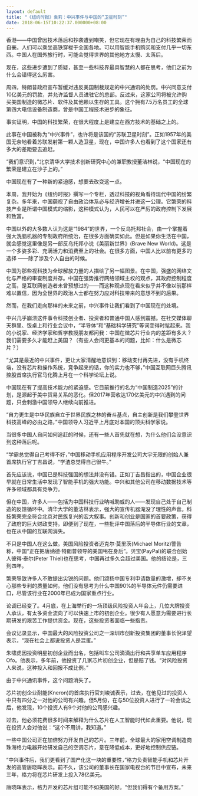 ```yaml
---
layout: default
title: "《纽约时报》袁莉：中兴事件与中国的“卫星时刻”"
date: 2018-06-15T10:22:37.000000+08:00
---
```


香港——中国曾因技术落后和抄袭遭到嘲笑，但它现在有理由为自己的科技繁荣而自豪。人们可以乘坐高铁穿梭于全国各地。可以用智能手机购买和支付几乎一切东西。中国人在国外旅行时，可能会觉得世界的其他地方太慢、太落后。

现在，这些进步遭到了质疑，甚至一些科技界最具智慧的人都在思考，他们之前为什么会错得这么厉害。

周四，特朗普政府宣布暂缓对违反美国制裁规定的中兴通讯的处罚。中兴同意支付10亿美元的罚款，并允许监督人员进驻它的总部。反过来，这家公司将被允许购买美国制造的微芯片、软件及其他赖以生存的工具。这个拥有7.5万名员工的全球第四大电信设备制造商，曾是中国工程技术进步的象征。

事实证明，中国的科技繁荣，在很大程度上是建立在西方技术的基础之上的。

此事在中国被称为“中兴事件”，也许将是该国的“苏联卫星时刻”。正如1957年的美国无奈地看着苏联发射第一颗人造卫星，现在，中国许多人也看到了这个国家还有多大的差距要去追赶。

“我们意识到，”北京清华大学技术创新研究中心的兼职教授董洁林说，“中国现在的繁荣是建立在沙子上的。”

中国现在有了一种新的紧迫感，想要去改变这一点。

本周，我开始为《纽约时报》撰写一个专栏，透过科技的视角看待现代中国的纷繁复杂。多年来，中国藐视了自由政治体系必与经济增长并进这一公理。它繁荣的科技产业是所谓中国模式的缩影，这种模式认为，人民可以在严厉的政府控制下发展和致富。

中国以外的大多数人认为这是“1984”的世界，一个反乌托邦社会，由一个掌握着强大洗脑机器的专制政府所统治，在很多方面确实如此。但是如果你生活在中国，就会感觉这里像是另一部反乌托邦小说《美丽新世界》(Brave New World)。这是一个多姿多彩、充满活力和消费至上的社会。在很多方面，中国人比以前有更多的选择 ——除了涉及个人自由的时候。

中国为那些视科技为全球解放力量的人描绘了另一幅图景。在中国，强盛的网络文化与严格的审查制度并存。中国在强势推行网络领域主权的观点，其政府控制程度之高，是互联网创造者未曾预想过的——而这种观点现在看来似乎并不像以前那样难以置信，因为全世界的政治人士都在努力应对科技带来的意想不到的后果。

然而，在我们走向那样的未来之前，中兴事件让我们看到了中国现在的处境。

中兴几乎崩溃这件事令科技创业者、投资者和普通中国人感到震撼。在社交媒体聊天群里、饭桌上和行业会议中，“半导体”和“基础科学研究”等词变得时髦起来。我的小说家、经济学家和哲学教授朋友都问我：中国在微芯片行业内的差距有多大？我们需要多久才能赶上美国？（有些人会问更基本的问题，比如：什么是微芯片？）

“尤其是最近的中兴事件，更让大家清醒地意识到：移动支付再先进，没有手机终端，没有芯片和操作系统，竞争起来的话，你的实力也不够，”中国互联网巨头腾讯控股首席执行官马化腾上月在一个科学论坛上说。

中国现在有了提高技术能力的紧迫感。它目前推行的名为“中国制造2025”的计划，是源起于美中贸易关系的恶化。但2017年营收达170亿美元的中兴遇到的问题，只会刺激中国领导人继续向前推进。

“自力更生是中华民族自立于世界民族之林的奋斗基点，自主创新是我们攀登世界科技高峰的必由之路，”中国领导人习近平上月底对本国的顶尖科学家说。

当很多中国人自问如何追赶的时候，还有一些人首先就在想，为什么他们会没意识到这种落后呢。

“学霸总觉得自己考得不好，”中国移动手机应用程序开发公司大宇无限的创始人兼首席执行官丁吉昌说，“学渣总觉得自己很牛。”

首先应该说，中国已是科技强国的想法并没有错。正如丁吉昌指出的，中国企业很早就在日常生活中发现了智能手机的强大功能。中兴和其他公司在移动数据技术等许多领域都具有竞争力。

但在中国，许多人——包括为中国科技行业呐喊助威的人——发现自己处于自己制造的反馈循环中。清华大学的董洁林表示，强大的宣传机器淹没了理性的声音。科技繁荣完全符合北京对民族复兴的宏大叙事。创新和创业是国家的首要政策，获得了政府的巨大财政支持。即便到了现在，一些批评中国落后的半导体行业的文章，也在从中国的互联网消失。

不只是中国人在这么做。美国风险投资者迈克尔·莫里茨(Michael Moritz)警告称，中国“正在把唐纳德·特朗普领导的美国甩在身后”。贝宝(PayPal)的联合创始人彼得·泰尔(Peter Thiel)也在思考，中国再过多久会超过美国。他的结论是，三到四年。

繁荣导致许多人不敢提出尖锐的问题。他们颂扬中国专利申请数量的激增，却不关心那些专利的质量如何。他们没有思考为什么中国90%的半导体元件仍需要进口，尽管该行业在2000年已成为国家重点行业。

论调已经变了。4月底，在上海举行的一场顶级风险投资人年会上，几位大牌投资人承认，有太多资金流向了可以快速上市的初创企业。很少有人愿意为需要进行长期研发的艰苦工作提供资金。现在，这些投资者面临一些指责。

会议记录显示，中国最大的风险投资公司之一深圳市创新投资集团的董事长倪泽望表示，“现在社会上都说投资人是混蛋。”

朱啸虎因投资明星初创企业而出名，包括叫车公司滴滴出行和共享单车应用程序Ofo。他表示，多年前，他投资了几家芯片初创企业，但是赔了钱。“对风险投资人来说，这种投入和回报不成比例。”

由于中兴通讯事件，这个问题消失了。

芯片初创企业耐能(Kneron)的首席执行官刘峻诚表示，过去，在他见过的投资人中只有四分之一对他的公司有兴趣。但5月份，在与50位投资人进行了一轮会谈之后，他发现，10个投资人有9个对他的公司感兴趣。

过去，他必须花费很多时间来解释为什么芯片在人工智能时代如此重要。他说，现在投资人会对他说：“这个不用讲，我知道。”

一些中国公司正在加倍努力开发自己的芯片。三年前，全球最大的家用空调制造商珠海格力电器开始研发自己的空调芯片，意在降低成本，更好地控制供应链。

“中兴事件后，我们更看到了国产化这一块的重要性，”格力负责智能手机和芯片开发的高管唐晓晖表示。前不久，该公司的董事长在国家电视台的节目中宣布，未来三年，格力将在芯片研发上投入78亿美元。

唐晓晖表示，格力开发的芯片组可能不如美国的好。“但我们得有个备用方案。”

